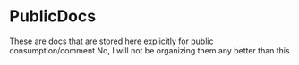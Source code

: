 # PublicDocs
These are docs that are stored here explicitly for public consumption/comment
No, I will not be organizing them any better than this

